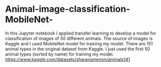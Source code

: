 # Animal-image-classification-MobileNet-
In this Jupyter notebook I applied transfer learning to develop a model for classification of images of 50 different animals. The source of images is Kaggle and I used MobileNet model for training my model.
There are 151 animal types in the original dataset from Kaggle. I just used the first 50 animal types (sorted by name) for training my model.
https://www.kaggle.com/datasets/sharansmenon/animals141

